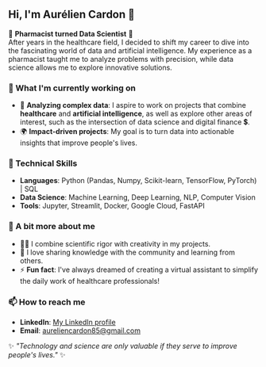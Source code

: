 ## Hi, I'm Aurélien Cardon 👋  

💊 **Pharmacist turned Data Scientist** 🌟  
After years in the healthcare field, I decided to shift my career to dive into the fascinating world of data and artificial intelligence. My experience as a pharmacist taught me to analyze problems with precision, while data science allows me to explore innovative solutions.  


### 🚀 What I'm currently working on  
- 🔬 **Analyzing complex data**: I aspire to work on projects that combine **healthcare** and **artificial intelligence**, as well as explore other areas of interest, such as the intersection of data science and digital finance 💲.  
- 🌍 **Impact-driven projects**: My goal is to turn data into actionable insights that improve people's lives.  


### 🔧 Technical Skills  
- **Languages**: Python (Pandas, Numpy, Scikit-learn, TensorFlow, PyTorch) | SQL  
- **Data Science**: Machine Learning, Deep Learning, NLP, Computer Vision  
- **Tools**: Jupyter, Streamlit, Docker, Google Cloud, FastAPI  


### 💬 A bit more about me  
- 👩‍🔬 I combine scientific rigor with creativity in my projects.  
- 🌱 I love sharing knowledge with the community and learning from others.  
- ⚡ **Fun fact**: I've always dreamed of creating a virtual assistant to simplify the daily work of healthcare professionals!  


### 📫 How to reach me  
- **LinkedIn**: [My LinkedIn profile](https://www.linkedin.com/in/acardon85/)  
- **Email**: aureliencardon85@gmail.com  

✨ _"Technology and science are only valuable if they serve to improve people's lives."_ ✨  
